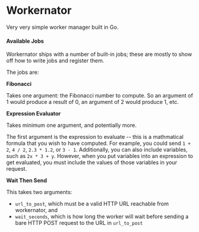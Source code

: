 # Workernator

Very very simple worker manager built in Go.

#### Available Jobs

Workernator ships with a number of built-in jobs; these are mostly to show off
how to write jobs and register them.

The jobs are:

**Fibonacci**

Takes one argument: the Fibonacci number to compute. So an argument of 1 would
produce a result of 0, an argument of 2 would produce 1, etc.

**Expression Evaluator**

Takes minimum one argument, and potentially more.

The first argument is the expression to evaluate -- this is a mathmatical
formula that you wish to have computed. For example, you could send `1 + 2`, `4
/ 2`, `2.3 * 1.2`, or `3 - 1`. Additionally, you can also include variables,
such as `2x * 3 + y`. However, when you put variables into an expression to get
evaluated, you must include the values of those variables in your request.

**Wait Then Send**

This takes two arguments:

 - `url_to_post`, which must be a valid HTTP URL reachable from workernator, and
 - `wait_seconds`, which is how long the worker will wait before sending a bare
   HTTP POST request to the URL in `url_to_post`


